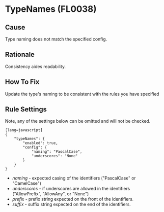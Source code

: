# TypeNames (FL0038)

## Cause

Type naming does not match the specified config.

## Rationale

Consistency aides readability.

## How To Fix

Update the type's naming to be consistent with the rules you have specified

## Rule Settings

Note, any of the settings below can be omitted and will not be checked.

	[lang=javascript]
    {
        "typeNames": { 
            "enabled": true,
            "config": {
                "naming": "PascalCase",
                "underscores": "None"
            }
        }
    }

* *naming* - expected casing of the identifiers ("PascalCase" or "CamelCase")
* *underscores* - if underscores are allowed in the identifiers ("AllowPrefix", "AllowAny", or "None")
* *prefix* - prefix string expected on the front of the identifiers.
* *suffix* - suffix string expected on the end of the identifiers.
